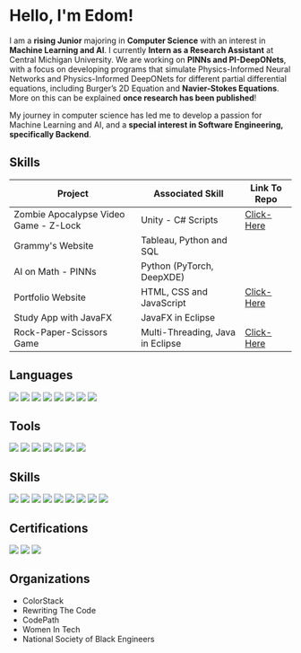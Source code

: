 # Hello, I'm Edom!          
<div>
  <span style="float: left">
    <a href="https://www.linkedin.com/in/edombelayneh" target="_blank>
      <img src="https://img.shields.io/badge/-LinkedIn-0072b1?&style=for-the-badge&logo=linkedin&logoColor=white" />
    </a>
  </span>
  <span style="float: right">
    <a href="https://drive.google.com/file/d/1h-ei2vxYnh_Vl240Hk4TwxFyrNKYwdh2/view?usp=sharing" target="_blank>
      <img src="https://img.shields.io/badge/-Resume-f2336f?&style=for-the-badge&logoColor=white" />
    </a>
  </span>
</div>


I am a **rising Junior** majoring in **Computer Science** with an interest in **Machine Learning and AI**. I currently **Intern as a Research Assistant** at Central Michigan University. We are working on **PINNs and PI-DeepONets**, with a focus on developing programs that simulate Physics-Informed Neural Networks and Physics-Informed DeepONets for different partial differential equations, including Burger’s 2D Equation and **Navier-Stokes Equations**. More on this can be explained **once research has been published**!

My journey in computer science has led me to develop a passion for Machine Learning and AI, and a **special interest in Software Engineering, specifically Backend**.

## Skills

| Project                                       | Associated Skill           | Link To Repo    |
|-----------------------------------------------|----------------------------|-----------------|
| Zombie Apocalypse Video Game - Z-Lock         | Unity - C# Scripts               |  <a href="https://github.com/edombelayneh/Zombie-Apocalypse-Video-Game-Z-Lock.git">Click-Here</a> |
| Grammy's Website                              | Tableau, Python and SQL          |                 |
| AI on Math - PINNs                            | Python (PyTorch, DeepXDE)        |                 |
| Portfolio Website                             | HTML, CSS and JavaScript         |  <a href="https://github.com/edombelayneh/edombelayneh.github.io.git">Click-Here</a> |
| Study App with JavaFX                         | JavaFX in Eclipse                |                 |
| Rock-Paper-Scissors Game                      | Multi-Threading, Java in Eclipse |  <a href="https://github.com/edombelayneh/RPS-game-with-Multithreading.git">Click-Here</a> |



## Languages
<div>
    <img src="https://img.shields.io/badge/-Java-red?&style=for-the-badge&logo=Java&logoColor=white" />
    <img src="https://img.shields.io/badge/-Python-1679A7?&style=for-the-badge&logo=Python&logoColor=white" />
    <img src="https://img.shields.io/badge/-Swift-EF3B2D?&style=for-the-badge&logo=Swift&logoColor=white" />
    <img src="https://img.shields.io/badge/-Html-orange?&style=for-the-badge&logo=html5&logoColor=white" />
    <img src="https://img.shields.io/badge/-CSS-blue?&style=for-the-badge&logo=css3&logoColor=white" />
    <img src="https://img.shields.io/badge/-JavaScript-e8d82a?&style=for-the-badge&logo=javascript&logoColor=white" />
    <img src="https://img.shields.io/badge/-C-5b9bf5?&style=for-the-badge&logo=c&logoColor=white" />
    <img src="https://img.shields.io/badge/-C++-032d69?&style=for-the-badge&logo=cplusplus&logoColor=white" />
</div>

## Tools
<div>
    <img src="https://img.shields.io/badge/-Eclipse-1679A7?&style=for-the-badge&logo=Eclipse&logoColor=white" />
    <img src="https://img.shields.io/badge/-JupyterNotebook-orange?&style=for-the-badge&logo=Jupyter&logoColor=white" />
    <img src="https://img.shields.io/badge/-MySQL-4c20b3?&style=for-the-badge&logo=mysql&logoColor=white" />
    <img src="https://img.shields.io/badge/-VSCode-364559?&style=for-the-badge&logoColor=white" />
    <img src="https://img.shields.io/badge/-XCode-1a529c?&style=for-the-badge&logo=xcode&logoColor=white" />
    <img src="https://img.shields.io/badge/-Arduino-35969c?&style=for-the-badge&logo=arduino&logoColor=white" />
    <img src="https://img.shields.io/badge/-Unity-27292b?&style=for-the-badge&logo=unity&logoColor=white" />
</div>

## Skills
<div>
    <img src="https://img.shields.io/badge/-Multithreading-1679A7?&style=for-the-badge&logo=Eclipse&logoColor=white" />
    <img src="https://img.shields.io/badge/-Neural Networks-1679A7?&style=for-the-badge&logo=Eclipse&logoColor=white" />
    <img src="https://img.shields.io/badge/-Physics Informed Neural Networks-1679A7?&style=for-the-badge&logo=Eclipse&logoColor=white" />
    <img src="https://img.shields.io/badge/-Physics Informed DeepONets-1679A7?&style=for-the-badge&logo=Eclipse&logoColor=white" />
    <img src="https://img.shields.io/badge/-Machine Learning-1679A7?&style=for-the-badge&logo=Eclipse&logoColor=white" />
    <img src="https://img.shields.io/badge/-PyTorch-1679A7?&style=for-the-badge&logo=Eclipse&logoColor=white" />
    <img src="https://img.shields.io/badge/-DeepXDE-1679A7?&style=for-the-badge&logo=Eclipse&logoColor=white" />
    <img src="https://img.shields.io/badge/-JAX-1679A7?&style=for-the-badge&logo=Eclipse&logoColor=white" />
    <img src="https://img.shields.io/badge/-Tensor Flow-1679A7?&style=for-the-badge&logo=Eclipse&logoColor=white" />
</div>


## Certifications
<div>
<img src="https://img.shields.io/badge/-CyberSecurity Certificate | Google-618dd4?&style=for-the-badge&logo=google&logoColor=white" />
<img src="https://img.shields.io/badge/-Python Specialist | Global Tech Experience-1679A7?&style=for-the-badge&logo=python&logoColor=white" />
<img src="https://img.shields.io/badge/-SQL Specialist | Global Tech Experience-4c20b3?&style=for-the-badge&logo=mysql&logoColor=white" />
</div>

## Organizations
- ColorStack
- Rewriting The Code
- CodePath
- Women In Tech
- National Society of Black Engineers
